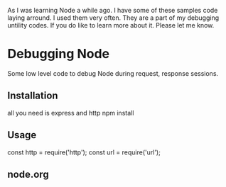 As I was learning Node a while ago. I have some of these samples code laying arround.
I used them very often. They are a part of my debugging untility codes. If you do like to learn more about it. Please let me know.

# Debugging Node

Some low level code to debug Node during request, response sessions.

## Installation
all you need is express and http
npm install

## Usage

const http = require('http');
const url = require('url');
## node.org
